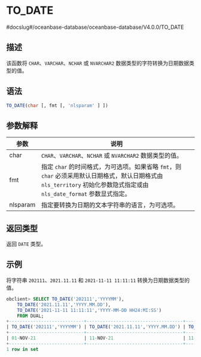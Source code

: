 TO_DATE 
============================
#docslug#/oceanbase-database/oceanbase-database/V4.0.0/TO_DATE


描述 
-----------------------

该函数将 `CHAR`、`VARCHAR`、`NCHAR` 或 `NVARCHAR2` 数据类型的字符转换为日期数据类型的值。

语法 
-----------------------

```sql
TO_DATE(char [, fmt [, 'nlsparam' ] ])
```



参数解释 
-------------------------



|    参数    |                                                        说明                                                         |
|----------|-------------------------------------------------------------------------------------------------------------------|
| char     | `CHAR`、`VARCHAR`、`NCHAR` 或 `NVARCHAR2` 数据类型的值。                                                                    |
| fmt      | 指定 `char` 的时间格式，为可选项。如果省略 `fmt`，则 `char` 必须采用默认日期格式，默认日期格式由 `nls_territory` 初始化参数隐式指定或由 `nls_date_format` 参数显式指定。 |
| nlsparam | 指定要转换为日期的文本字符串的语言，为可选项。                                                                                           |



返回类型 
-------------------------

返回 `DATE` 类型。

示例 
-----------------------

将字符串 `202111`、`2021.11.11` 和 `2021-11-11 11:11:11` 转换为日期数据类型的值。

```sql
obclient> SELECT TO_DATE('202111','YYYYMM'),
    TO_DATE('2021.11.11','YYYY.MM.DD'),
    TO_DATE('2021-11-11 11:11:11','YYYY-MM-DD HH24:MI:SS')
    FROM DUAL;
+----------------------------+------------------------------------+------------------------------------------------------+
| TO_DATE('202111','YYYYMM') | TO_DATE('2021.11.11','YYYY.MM.DD') | TO_DATE('2021-11-1111:11:11','YYYY-MM-DDHH24:MI:SS') |
+----------------------------+------------------------------------+------------------------------------------------------+
| 01-NOV-21                  | 11-NOV-21                          | 11-NOV-21                                            |
+----------------------------+------------------------------------+------------------------------------------------------+
1 row in set
```


